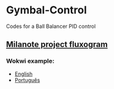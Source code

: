 # Gymbal-Control
Codes for a Ball Balancer PID control

## [Milanote project fluxogram](https://app.milanote.com/1S7knV16uqcP7C?p=KHx02dX7Gol)

### Wokwi example:
* [English](https://wokwi.com/projects/405508376071482369)
* [Português](https://wokwi.com/projects/405497629903416321)
